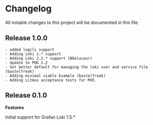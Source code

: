 # Changelog

All notable changes to this project will be documented in this file.

## Release 1.0.0

    - added logcli support
    - Adding Loki 2.* support
    - Adding Loki 2.2.* support (BDelacour)
    - Update to PDK 2.2
    - Set better default for managing the loki user and service file (bastelfreak)
    - Adding minimal viable Example (bastelfreak)
    - Adding Litmus acceptance tests for MVE.

## Release 0.1.0

**Features**

Initial support for Grafan Loki 1.5.*